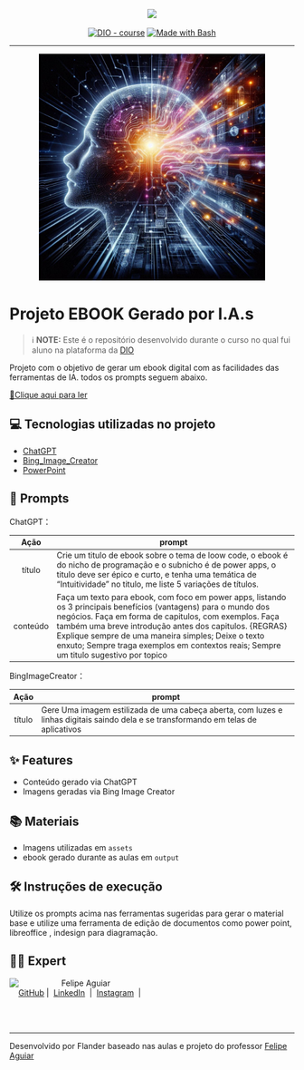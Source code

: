 <p align="center">
    <img width="100" src=".github/assets/banner.png">
</p>


<p align="center">
<a href="https://dio.me/"><img src="https://img.shields.io/badge/DIO-Course-28DA77?logo=youtube" alt="DIO - course"></a>
<a href="https://www.gnu.org/software/bash/" title="Go to Bash homepage"><img src="https://img.shields.io/badge/Prompt-Project-blue?logo=gnu-bash&amp;logoColor=white" alt="Made with Bash"></a></p>

-------


<p align="center">
<img 
    src="./assets/_bea13000-0c3a-4dcf-9e2b-675c032afb9d.jpg"
    width="400"  
/>
</p>

# Projeto EBOOK Gerado por I.A.s


 > ℹ️ **NOTE:** Este é o repositório desenvolvido durante o curso no qual fui aluno na plataforma da [DIO](https://dio.me)

Projeto com o objetivo de gerar um ebook digital com as facilidades das ferramentas de IA. todos os prompts
seguem abaixo.

<a href="https://github.com/Flander80/ebook-powerapps-dio-ia/blob/main/output/Ebook%20Transformando%20Ideias%20com%20Power%20Apps.pdf" title="View PDF now"> 📕Clique aqui para ler</a>

## 💻 Tecnologias utilizadas no projeto

- [ChatGPT](https://chat.openai.com/) 
- [Bing_Image_Creator](https://www.bing.com/images/create)
- [PowerPoint](https://www.microsoft.com/en/microsoft-365/powerpoint)

## 🧠 Prompts


ChatGPT：

|   Ação   | prompt                                                                                                                                                                                                                                                                         |
| :------: | ------------------------------------------------------------------------------------------------------------------------------------------------------------------------------------------------------------------------------------------------------------------------------ |
|  título  | Crie um titulo de ebook sobre o tema de loow code, o ebook é do nicho de programação e o subnicho é de power apps, o titulo deve ser épico e curto, e tenha uma temática de “Intuitividade” no titulo, me liste 5 variações de títulos.                                                        |
| conteúdo | Faça um texto para ebook, com foco em power apps, listando os 3 principais benefícios (vantagens) para o mundo dos negócios. Faça em forma de capitulos, com exemplos. Faça também uma breve introdução antes dos capitulos. {REGRAS} Explique sempre de uma maneira simples; Deixe o texto enxuto; Sempre traga exemplos em contextos reais; Sempre um titulo sugestivo por topico |


BingImageCreator：

|  Ação  | prompt                                                                                 |
| :----: | -------------------------------------------------------------------------------------- |
| título | Gere Uma imagem estilizada de uma cabeça aberta, com luzes e linhas digitais saindo dela e se transformando em telas de aplicativos |

## ✨ Features

- Conteúdo gerado via ChatGPT
- Imagens geradas via Bing Image Creator

## 📚 Materiais

- Imagens utilizadas em `assets`
- ebook gerado durante as aulas em `output`

## 🛠️ Instruções de execução

Utilize os prompts acima nas ferramentas sugeridas para gerar o material base e utilize uma ferramenta de edição de documentos como power point, libreoffice , indesign para diagramação.

## 👨‍💻 Expert

<p>
    <img 
      align=left 
      margin=10 
      width=80 
      src="https://avatars.githubusercontent.com/u/37452836?v=4"
    />
    <p>&nbsp&nbsp&nbspFelipe Aguiar<br>
    &nbsp&nbsp&nbsp
    <a href="https://github.com/felipeAguiarCode">
    GitHub</a>&nbsp;|&nbsp;
    <a href="www.linkedin.com/in/
felipe-exe">LinkedIn</a>
&nbsp;|&nbsp;
    <a href="https://www.instagram.com/felipeaguiar.exe/">
    Instagram</a>
&nbsp;|&nbsp;</p>
</p>
<br/><br/>
<p>

---

Desenvolvido por Flander baseado nas aulas e projeto do professor [Felipe Aguiar](https://github.com/felipeAguiarCode)
